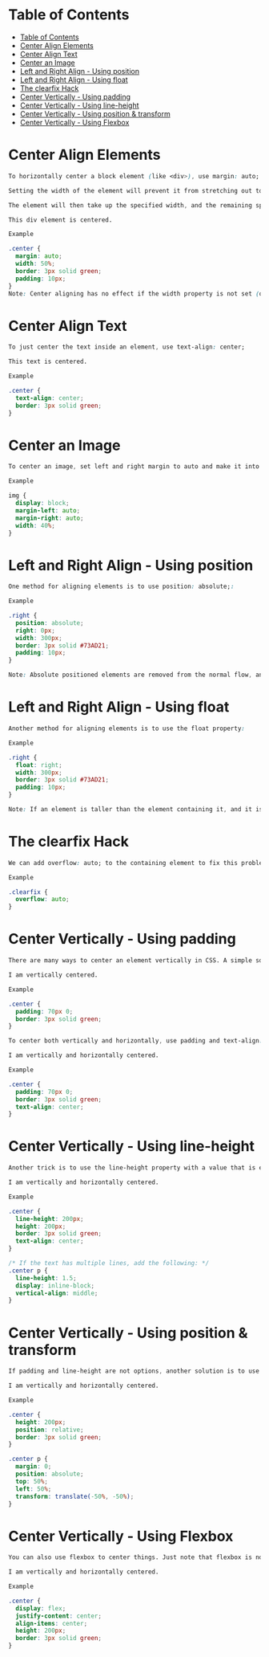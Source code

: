 # Table of Contents
- [Table of Contents](#table-of-contents)
- [Center Align Elements](#center-align-elements)
- [Center Align Text](#center-align-text)
- [Center an Image](#center-an-image)
- [Left and Right Align - Using position](#left-and-right-align---using-position)
- [Left and Right Align - Using float](#left-and-right-align---using-float)
- [The clearfix Hack](#the-clearfix-hack)
- [Center Vertically - Using padding](#center-vertically---using-padding)
- [Center Vertically - Using line-height](#center-vertically---using-line-height)
- [Center Vertically - Using position & transform](#center-vertically---using-position--transform)
- [Center Vertically - Using Flexbox](#center-vertically---using-flexbox)

# Center Align Elements

```css
To horizontally center a block element (like <div>), use margin: auto;

Setting the width of the element will prevent it from stretching out to the edges of its container.

The element will then take up the specified width, and the remaining space will be split equally between the two margins:

This div element is centered.

Example

.center {
  margin: auto;
  width: 50%;
  border: 3px solid green;
  padding: 10px;
}
Note: Center aligning has no effect if the width property is not set (or set to 100%).
```

# Center Align Text

```css
To just center the text inside an element, use text-align: center;

This text is centered.

Example

.center {
  text-align: center;
  border: 3px solid green;
}
```

# Center an Image

```css
To center an image, set left and right margin to auto and make it into a block element:

Example

img {
  display: block;
  margin-left: auto;
  margin-right: auto;
  width: 40%;
}
```

# Left and Right Align - Using position

```css
One method for aligning elements is to use position: absolute;:

Example

.right {
  position: absolute;
  right: 0px;
  width: 300px;
  border: 3px solid #73AD21;
  padding: 10px;
}

Note: Absolute positioned elements are removed from the normal flow, and can overlap elements.
```

# Left and Right Align - Using float

```css
Another method for aligning elements is to use the float property:

Example

.right {
  float: right;
  width: 300px;
  border: 3px solid #73AD21;
  padding: 10px;
}

Note: If an element is taller than the element containing it, and it is floated, it will overflow outside of its container. You can use the "clearfix" hack to fix this (see example below).
```

# The clearfix Hack

```css
We can add overflow: auto; to the containing element to fix this problem:

Example

.clearfix {
  overflow: auto;
}
```

# Center Vertically - Using padding

```css
There are many ways to center an element vertically in CSS. A simple solution is to use top and bottom padding:

I am vertically centered.

Example

.center {
  padding: 70px 0;
  border: 3px solid green;
}

To center both vertically and horizontally, use padding and text-align: center:

I am vertically and horizontally centered.

Example

.center {
  padding: 70px 0;
  border: 3px solid green;
  text-align: center;
}
```

# Center Vertically - Using line-height

```css
Another trick is to use the line-height property with a value that is equal to the height property:

I am vertically and horizontally centered.

Example

.center {
  line-height: 200px;
  height: 200px;
  border: 3px solid green;
  text-align: center;
}

/* If the text has multiple lines, add the following: */
.center p {
  line-height: 1.5;
  display: inline-block;
  vertical-align: middle;
}
```

# Center Vertically - Using position & transform

```css
If padding and line-height are not options, another solution is to use positioning and the transform property:

I am vertically and horizontally centered.

Example

.center {
  height: 200px;
  position: relative;
  border: 3px solid green;
}

.center p {
  margin: 0;
  position: absolute;
  top: 50%;
  left: 50%;
  transform: translate(-50%, -50%);
}
```

# Center Vertically - Using Flexbox

```css
You can also use flexbox to center things. Just note that flexbox is not supported in IE10 and earlier versions:

I am vertically and horizontally centered.

Example

.center {
  display: flex;
  justify-content: center;
  align-items: center;
  height: 200px;
  border: 3px solid green;
}
```
